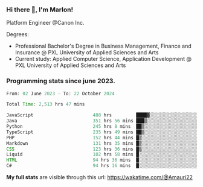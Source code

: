 
### Hi there 👋, I'm Marlon!

Platform Engineer @Canon Inc.

Degrees: 
- Professional Bachelor's Degree in Business Management, Finance and Insurance @ PXL University of Applied Sciences and Arts
- Current study: Applied Computer Science, Application Development @ PXL University of Applied Sciences and Arts

### Programming stats since june 2023.
<!--START_SECTION:waka-->

```java
From: 02 June 2023 - To: 22 October 2024

Total Time: 2,513 hrs 47 mins

JavaScript                      488 hrs         ████▓░░░░░░░░░░░░░░░░░░░░   19.10 %
Java                            351 hrs 56 mins ███▒░░░░░░░░░░░░░░░░░░░░░   13.77 %
Python                          245 hrs 8 mins  ██▒░░░░░░░░░░░░░░░░░░░░░░   09.59 %
TypeScript                      235 hrs 49 mins ██▒░░░░░░░░░░░░░░░░░░░░░░   09.23 %
PHP                             152 hrs 44 mins █▒░░░░░░░░░░░░░░░░░░░░░░░   05.98 %
Markdown                        131 hrs 35 mins █▒░░░░░░░░░░░░░░░░░░░░░░░   05.15 %
CSS                             123 hrs 36 mins █▒░░░░░░░░░░░░░░░░░░░░░░░   04.84 %
Liquid                          102 hrs 58 mins █░░░░░░░░░░░░░░░░░░░░░░░░   04.03 %
HTML                            94 hrs 36 mins  █░░░░░░░░░░░░░░░░░░░░░░░░   03.70 %
C#                              94 hrs 16 mins  █░░░░░░░░░░░░░░░░░░░░░░░░   03.69 %
```

<!--END_SECTION:waka-->
**My full stats** are visible through this url: https://wakatime.com/@Amauri22
